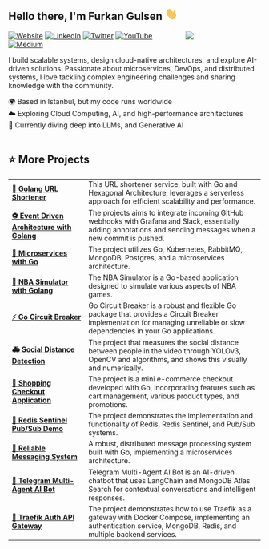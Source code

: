 <h2> Hello there, I'm Furkan Gulsen <img src="https://raw.githubusercontent.com/ABSphreak/ABSphreak/master/gifs/Hi.gif" height="25px"></h2>

<img align="right" src="https://media2.giphy.com/media/zhYSVCirREeIZtONCI/giphy.gif" width='150'/> 

[
![Website](https://img.shields.io/badge/Website-CC5500?style=for-the-badge&logo=&logoColor=white)](http://furkangulsen.com/) [ ![LinkedIn](https://img.shields.io/badge/LinkedIn-4682B4?style=for-the-badge&logo=linkedin&logoColor=white)](https://www.linkedin.com/in/muhammed-furkan-gulsen) [![Twitter](https://img.shields.io/badge/Twitter-1E90FF?style=for-the-badge&logo=twitter&logoColor=white)](https://twitter.com/furkangulsenn) [![YouTube](https://img.shields.io/badge/YouTube-B22222?style=for-the-badge&logo=youtube&logoColor=white)](https://www.youtube.com/c/FurkanGulsen) [![Medium](https://img.shields.io/badge/Medium-555555?style=for-the-badge&logo=medium&logoColor=white)](https://medium.com/@furkangulsen)


I build scalable systems, design cloud-native architectures, and explore AI-driven solutions. Passionate about microservices, DevOps, and distributed systems, I love tackling complex engineering challenges and sharing knowledge with the community.

🌍 Based in Istanbul, but my code runs worldwide <br>
☁️ Exploring Cloud Computing, AI, and high-performance architectures <br>
🧠 Currently diving deep into LLMs, and Generative AI <br><br>


## ⭐️ More Projects

<table>
  <tbody>
    <tr>
      <td><a href="https://github.com/Furkan-Gulsen/golang-url-shortener"><b>🚀 Golang URL Shortener</b></a></td>
      <td>This URL shortener service, built with Go and Hexagonal Architecture, leverages a serverless approach for efficient scalability and performance.</td>
    </tr>
	  <tr>
      <td><a href="https://github.com/Furkan-Gulsen/Event-Driven-Architecture-with-Golang"><b>⚽️ Event Driven Architecture with Golang</b></a></td>
      <td>The projects aims to integrate incoming GitHub webhooks with Grafana and Slack, essentially adding annotations and sending messages when a new commit is pushed. </td>
    </tr>
    <tr>
      <td><a href="https://github.com/Furkan-Gulsen/microservices-with-go"><b>🤖 Microservices with Go</b></a></td>
      <td>The project utilizes Go, Kubernetes, RabbitMQ, MongoDB, Postgres, and a microservices architecture.</td>
    </tr>
    <tr>
      <td><a href="https://github.com/Furkan-Gulsen/NBA-Simulator-with-Golang"><b>🏀 NBA Simulator with Golang</b></a></td>
      <td>The NBA Simulator is a Go-based application designed to simulate various aspects of NBA games.</td>
    </tr>
    <tr>
      <td><a href="https://github.com/Furkan-Gulsen/gocircuit"><b>⚡️ Go Circuit Breaker</b></a></td>
      <td>Go Circuit Breaker is a robust and flexible Go package that provides a Circuit Breaker implementation for managing unreliable or slow dependencies in your Go applications.</td>
    </tr>
    <tr>
      <td><a href="https://github.com/Furkan-Gulsen/social-distance-detection"><b>🚑 Social Distance Detection</b></a></td>
      <td>The project that measures the social distance between people in the video through YOLOv3, OpenCV and algorithms, and shows this visually and numerically.</td>
    </tr>
    <tr>
      <td><a href="https://github.com/Furkan-Gulsen/Checkout-System"><b>🧺 Shopping Checkout Application</b></a></td>
      <td>The project is a mini e-commerce checkout developed with Go, incorporating features such as cart management, various product types, and promotions.</td>
    </tr>
    <tr>
      <td><a href="https://github.com/Furkan-Gulsen/redis-sentinel-pubsub-demo"><b>🚗 Redis Sentinel Pub/Sub Demo</b></a></td>
      <td>The project demonstrates the implementation and functionality of Redis, Redis Sentinel, and Pub/Sub systems.</td>
    </tr>
    <tr>
      <td><a href="https://github.com/Furkan-Gulsen/reliable_messaging_system"><b>💬 Reliable Messaging System</b></a></td>
      <td>A robust, distributed message processing system built with Go, implementing a microservices architecture.</td>
    </tr>
    <tr>
      <td><a href="https://github.com/Furkan-Gulsen/telegram-multi-agent-ai-bot"><b>🦾 Telegram Multi-Agent AI Bot</b></a></td>
      <td>Telegram Multi-Agent AI Bot is an AI-driven chatbot that uses LangChain and MongoDB Atlas Search for contextual conversations and intelligent responses.</td>
    </tr>
    <tr>
      <td><a href="https://github.com/Furkan-Gulsen/Traefik-Auth-API-Gateway"><b>🔄 Traefik Auth API Gateway</b></a></td>
  	  <td>The project demonstrates how to use Traefik as a gateway with Docker Compose, implementing an authentication service, MongoDB, Redis, and multiple backend services.</td>
    </tr>
  </tbody>
</table>
